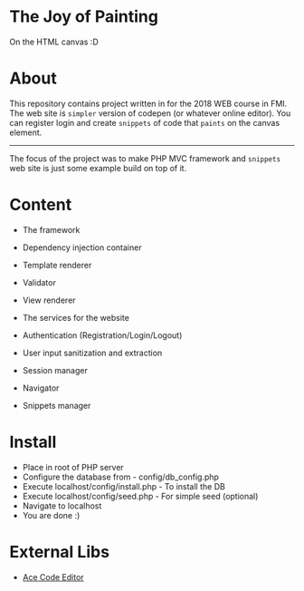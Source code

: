 # The Joy of Painting
On the HTML canvas :D

# About
This repository contains project written in for the 2018 WEB course in FMI.
The web site is `simpler` version of codepen (or whatever online editor).
You can register login and create `snippets` of code that `paints` on the canvas element.

---

The focus of the project was to make PHP MVC framework and `snippets` web site is just some
example build on top of it.

# Content
 - The framework
  - Dependency injection container
  - Template renderer
  - Validator
  - View renderer

 - The services for the website
  - Authentication (Registration/Login/Logout)
  - User input sanitization and extraction
  - Session manager
  - Navigator
  - Snippets manager

# Install
 - Place in root of PHP server
 - Configure the database from - config/db_config.php
 - Execute localhost/config/install.php - To install the DB
 - Execute localhost/config/seed.php - For simple seed (optional)
 - Navigate to localhost
 - You are done :)

# External Libs
 - [Ace Code Editor](https://ace.c9.io/)